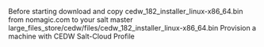 Before starting download and copy cedw_182_installer_linux-x86_64.bin from nomagic.com to your salt master large_files_store/cedw/files/cedw_182_installer_linux-x86_64.bin 
Provision a machine with CEDW Salt-Cloud Profile
